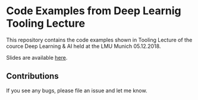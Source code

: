 # Code Examples from Deep Learnig Tooling Lecture
This repository contains the code examples shown in Tooling Lecture of the cource Deep Learning & AI held at the LMU Munich 05.12.2018.

Slides are available [here](http://www.dbs.ifi.lmu.de/cms/studium_lehre/lehre_master/deep1819/index.html).

## Contributions
If you see any bugs, please file an issue and let me know.

